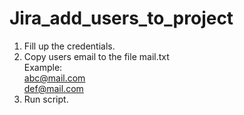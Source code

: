 # Jira_add_users_to_project
1. Fill up the credentials.
2. Copy users email to the file mail.txt\
Example:\
abc@mail.com\
def@mail.com
3. Run script.
